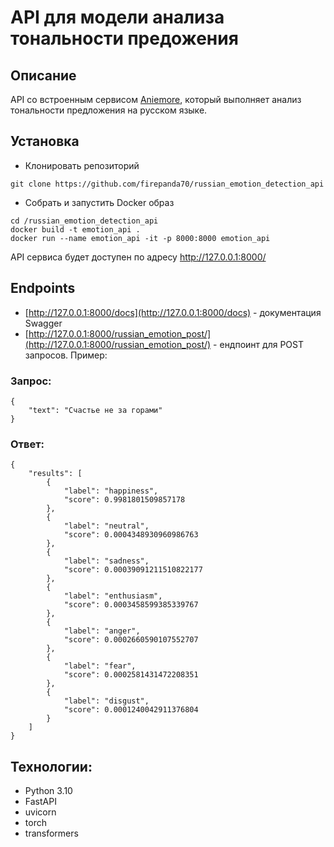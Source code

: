 # API для модели анализа тональности предожения

## Описание
API со встроенным сервисом [Aniemore](https://github.com/aniemore/Aniemore), который выполняет анализ тональности предложения на русском языке.

## Установка

- Клонировать репозиторий
```
git clone https://github.com/firepanda70/russian_emotion_detection_api
```

- Собрать и запустить Docker образ
```
cd /russian_emotion_detection_api
docker build -t emotion_api .
docker run --name emotion_api -it -p 8000:8000 emotion_api 
```

API сервиса будет доступен по адресу http://127.0.0.1:8000/

## Endpoints

- [http://127.0.0.1:8000/docs](http://127.0.0.1:8000/docs) - документация Swagger
- [http://127.0.0.1:8000/russian_emotion_post/](http://127.0.0.1:8000/russian_emotion_post/) - ендпоинт для POST запросов. Пример:

### Запрос: 
```
{
    "text": "Счастье не за горами"
}
```

### Ответ:
```
{
    "results": [
        {
            "label": "happiness",
            "score": 0.9981801509857178
        },
        {
            "label": "neutral",
            "score": 0.0004348930960986763
        },
        {
            "label": "sadness",
            "score": 0.00039091211510822177
        },
        {
            "label": "enthusiasm",
            "score": 0.0003458599385339767
        },
        {
            "label": "anger",
            "score": 0.0002660590107552707
        },
        {
            "label": "fear",
            "score": 0.0002581431472208351
        },
        {
            "label": "disgust",
            "score": 0.0001240042911376804
        }
    ]
}
```
## Технологии:
- Python 3.10
- FastAPI
- uvicorn 
- torch
- transformers
